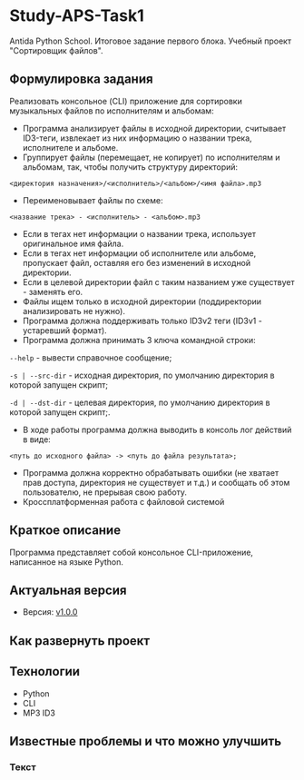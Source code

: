 # Study-APS-Task1
Antida Python School. Итоговое задание первого блока. Учебный проект "Сортировщик файлов".

## Формулировка задания

Реализовать консольное (CLI) приложение для сортировки музыкальных файлов по исполнителям и альбомам:

 - Программа анализирует файлы в исходной директории, считывает ID3-теги, извлекает из них информацию о названии трека, исполнителе и альбоме.
 - Группирует файлы (перемещает, не копирует) по исполнителям и альбомам, так, чтобы получить структуру директорий:
 
 `<директория назначения>/<исполнитель>/<альбом>/<имя файла>.mp3`

 - Переименовывает файлы по схеме:

`<название трека> - <исполнитель> - <альбом>.mp3`

- Если в тегах нет информации о названии трека, использует оригинальное имя файла.
- Если в тегах нет информации об исполнителе или альбоме, пропускает файл, оставляя его без изменений в исходной директории.
- Если в целевой директории файл с таким названием уже существует - заменять его.
- Файлы ищем только в исходной директории (поддиректории анализировать не нужно).
- Программа должна поддерживать только ID3v2 теги (ID3v1 - устаревший формат).
- Программа должна принимать 3 ключа командной строки: 

`--help` - вывести справочное сообщение;

`-s | --src-dir` - исходная директория, по умолчанию директория в которой запущен скрипт;

`-d | --dst-dir` - целевая директория, по умолчанию директория в которой запущен скрипт;.

 - В ходе работы программа должна выводить в консоль лог действий в виде:

`<путь до исходного файла> -> <путь до файла результата>;`

- Программа должна корректно обрабатывать ошибки (не хватает прав доступа, директория не существует и т.д.) и сообщать об этом пользователю, не прерывая свою работу.
- Кроссплатформенная работа с файловой системой

## Краткое описание

Программа представляет собой консольное CLI-приложение, написанное на языке Python.

## Актуальная версия

 - Версия: [v1.0.0](https://github.com/jasper7466//tree/v1.0.0)

## Как развернуть проект



## Технологии

 - Python
 - CLI
 - MP3 ID3

## Известные проблемы и что можно улучшить

### Текст

